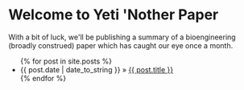 # Welcome to Yeti 'Nother Paper
With a bit of luck, we'll be publishing a summary of a bioengineering (broadly construed) paper which has caught our eye once a month.

<ul class="posts">
    {% for post in site.posts %}
        <li>
            <span>{{ post.date | date_to_string }}</span>
            &raquo;
            <a href="{{ post.url }}">{{ post.title }}</a>
        </li>
    {% endfor %}
</ul>
